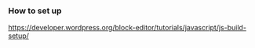 
### How to set up

https://developer.wordpress.org/block-editor/tutorials/javascript/js-build-setup/
